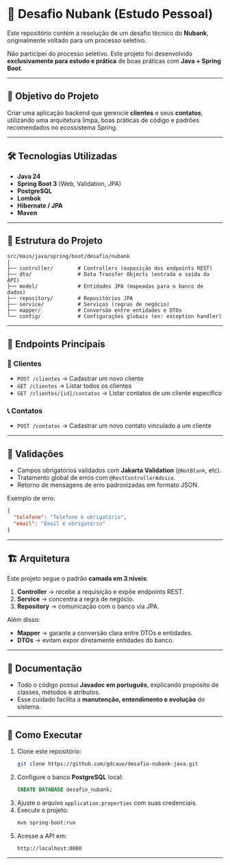 # 🚀 Desafio Nubank (Estudo Pessoal)

Este repositório contém a resolução de um desafio técnico do **Nubank**, originalmente voltado para um processo seletivo.  

Não participei do processo seletivo. Este projeto foi desenvolvido **exclusivamente para estudo e prática** de boas práticas com **Java + Spring Boot**.  

---

## 📌 Objetivo do Projeto
Criar uma aplicação backend que gerencie **clientes** e seus **contatos**, utilizando uma arquitetura limpa, boas práticas de código e padrões recomendados no ecossistema Spring.

---

## 🛠 Tecnologias Utilizadas
- **Java 24**  
- **Spring Boot 3** (Web, Validation, JPA)  
- **PostgreSQL**  
- **Lombok**  
- **Hibernate / JPA**  
- **Maven**  

---

## 📂 Estrutura do Projeto

```
src/main/java/spring/boot/desafio/nubank
│
├── controller/        # Controllers (exposição dos endpoints REST)
├── dto/               # Data Transfer Objects (entrada e saída da API)
├── model/             # Entidades JPA (mapeadas para o banco de dados)
├── repository/        # Repositórios JPA
├── service/           # Serviços (regras de negócio)
├── mapper/            # Conversão entre entidades e DTOs
└── config/            # Configurações globais (ex: exception handler)
```

---

## 📌 Endpoints Principais

### 👤 Clientes
- `POST /clientes` → Cadastrar um novo cliente  
- `GET /clientes` → Listar todos os clientes  
- `GET /clientes/{id}/contatos` → Listar contatos de um cliente específico  

### 📞 Contatos
- `POST /contatos` → Cadastrar um novo contato vinculado a um cliente  

---

## 🧪 Validações
- Campos obrigatórios validados com **Jakarta Validation** (`@NotBlank`, etc).  
- Tratamento global de erros com `@RestControllerAdvice`.  
- Retorno de mensagens de erro padronizadas em formato JSON.  

Exemplo de erro:
```json
{
  "telefone": "Telefone é obrigatório",
  "email": "Email é obrigatório"
}
```

---

## 🏗 Arquitetura
Este projeto segue o padrão **camada em 3 níveis**:

1. **Controller** → recebe a requisição e expõe endpoints REST.  
2. **Service** → concentra a regra de negócio.  
3. **Repository** → comunicação com o banco via JPA.  

Além disso:
- **Mapper** → garante a conversão clara entre DTOs e entidades.  
- **DTOs** → evitam expor diretamente entidades do banco.  

---

## 📖 Documentação
- Todo o código possui **Javadoc em português**, explicando propósito de classes, métodos e atributos.  
- Esse cuidado facilita a **manutenção, entendimento e evolução** do sistema.  

---

## 🚀 Como Executar
1. Clone este repositório:  
   ```bash
   git clone https://github.com/gdcaue/desafio-nubank-java.git
   ```
2. Configure o banco **PostgreSQL** local:  
   ```sql
   CREATE DATABASE desafio_nubank;
   ```
3. Ajuste o arquivo `application.properties` com suas credenciais.  
4. Execute o projeto:  
   ```bash
   mvn spring-boot:run
   ```
5. Acesse a API em:  
   ```
   http://localhost:8080
   ```

---
